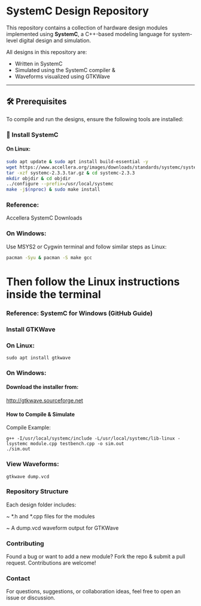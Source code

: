 #  SystemC Design Repository

This repository contains a collection of hardware design modules implemented using **SystemC**, a C++-based modeling language for system-level digital design and simulation.

All designs in this repository are:
- Written in SystemC  
- Simulated using the SystemC compiler &  
- Waveforms visualized using GTKWave

---

## 🛠️ Prerequisites

To compile and run the designs, ensure the following tools are installed:

### 🔧 Install SystemC

#### On Linux:
```bash
sudo apt update & sudo apt install build-essential -y
wget https://www.accellera.org/images/downloads/standards/systemc/systemc-2.3.3.tar.gz
tar -xzf systemc-2.3.3.tar.gz & cd systemc-2.3.3
mkdir objdir & cd objdir
../configure --prefix=/usr/local/systemc
make -j$(nproc) & sudo make install
```

### Reference:
Accellera SystemC Downloads

### On Windows:

Use MSYS2 or Cygwin terminal and follow similar steps as Linux:
```bash
pacman -Syu & pacman -S make gcc
```
# Then follow the Linux instructions inside the terminal

### Reference: SystemC for Windows (GitHub Guide)
### Install GTKWave
### On Linux:
```
sudo apt install gtkwave
```
### On Windows:

#### Download the installer from:
 http://gtkwave.sourceforge.net
#### How to Compile & Simulate
 Compile Example:
```
g++ -I/usr/local/systemc/include -L/usr/local/systemc/lib-linux -lsystemc module.cpp testbench.cpp -o sim.out
./sim.out
```
### View Waveforms:
```
gtkwave dump.vcd
```
### Repository Structure

Each design folder includes:

   ~ *.h and *.cpp files for the modules

   ~ A dump.vcd waveform output for GTKWave

### Contributing

Found a bug or want to add a new module?
Fork the repo & submit a pull request. Contributions are welcome!

### Contact

For questions, suggestions, or collaboration ideas, feel free to open an issue or discussion.


